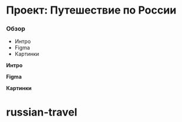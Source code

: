 # Проект: Путешествие по России

### Обзор
* Интро
* Figma
* Картинки

**Интро**

**Figma**

**Картинки**


# russian-travel
